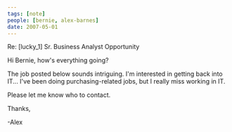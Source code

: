```yaml
---
tags: [note]
people: [bernie, alex-barnes]
date: 2007-05-01
---
```


Re: [lucky_1] Sr. Business Analyst Opportunity

Hi Bernie, how's everything going?

The job posted below sounds intriguing.  I'm interested in getting back into IT... I've been doing purchasing-related jobs, but I really miss working in IT.

Please let me know who to contact.

Thanks,

 -Alex 